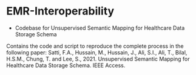 # EMR-Interoperability

- Codebase for Unsupervised Semantic Mapping for Healthcare Data Storage Schema

Contains the code and script to reproduce the complete process in the following paper:
Satti, F.A., Hussain, M., Hussain, J., Ali, S.I., Ali, T., Bilal, H.S.M., Chung, T. and Lee, S., 2021. Unsupervised Semantic Mapping for Healthcare Data Storage Schema. IEEE Access.


